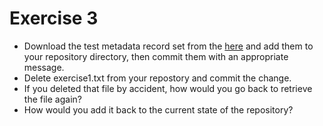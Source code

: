 Exercise 3
==========

* Download the test metadata record set from the [here](https://github.com/ualbertalib/dsc_git_workshop/blob/master/records.zip) and add them to
  your repository directory, then commit them with an appropriate
  message.
* Delete exercise1.txt from your repostory and commit the change.
* If you deleted that file by accident, how would you go back to
  retrieve the file again?
* How would you add it back to the current state of the repository?
